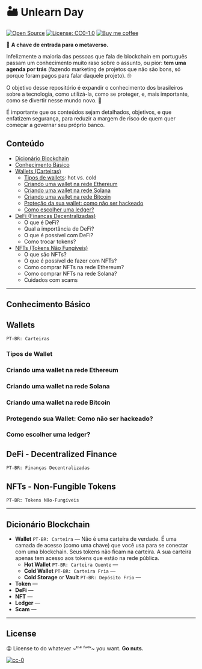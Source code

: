 # 🏜 Unlearn Day

[![Open Source](https://badgen.net/badge/icon/Open%20Source%20?icon=github&label&color=black)](https://github.com/pixelsbyeryc/unlearn.day)
[![License: CC0-1.0](https://badgen.net/badge/License%20/CC0/black?icon=false)](https://github.com/pixelsbyeryc/unlearn.day/blob/main/LICENSE)
[![Buy me coffee](https://badgen.net/badge/icon/Tip%20me%20in%20ETH?icon=buymeacoffee&label&color=yellow)](https://etherscan.io/address/0x750889c704857f766420b14723Ecb8320EB8E9ab)

:key: **A chave de entrada para o metaverso.**

Infelizmente a maioria das pessoas que fala de blockchain em português passam um conhecimento muito raso sobre o assunto, ou pior: **tem uma agenda por trás** (fazendo marketing de projetos que não são bons, só porque foram pagos para falar daquele projeto). :roll_eyes:

O objetivo desse repositório é expandir o conhecimento dos brasileiros sobre a tecnologia, como utilizá-la, como se proteger, e, mais importante, como se divertir nesse mundo novo. :tada:

É importante que os conteúdos sejam detalhados, objetivos, e que enfatizem segurança, para reduzir a margem de risco de quem quer começar a governar seu próprio banco.

## Conteúdo

- [Dicionário Blockchain](#conhecimento-básico)
- [Conhecimento Básico](#conhecimento-básico)
- [Wallets (Carteiras)](#wallets-pt-br-carteiras)
    - [Tipos de wallets](#tipos-de-wallet): hot vs. cold
    - [Criando uma wallet na rede Ethereum](#criando-uma-wallet-na-rede-ethereum)
    - [Criando uma wallet na rede Solana](#criando-uma-wallet-na-rede-solana)
    - [Criando uma wallet na rede Bitcoin](#criando-uma-wallet-na-rede-bitcoin)
    - [Proteção da sua wallet: como não ser hackeado](#protegendo-sua-wallet-como-não-ser-hackeado)
    - [Como escolher uma ledger?](#como-escolher-uma-ledger)
- [DeFi (Finanças Decentralizadas)](#defi---decentralized-finance)
    - O que é DeFi?
    - Qual a importância de DeFi?
    - O que é possível com DeFi?
    - Como trocar tokens?
- [NFTs (Tokens Não Fungíveis)](#nfts---non-fungible-tokens)
    - O que são NFTs?
    - O que é possível de fazer com NFTs?
    - Como comprar NFTs na rede Ethereum?
    - Como comprar NFTs na rede Solana?
    - Cuidados com scams
    

---

## Conhecimento Básico

## Wallets
`PT-BR: Carteiras`

### Tipos de Wallet

### Criando uma wallet na rede Ethereum

### Criando uma wallet na rede Solana

### Criando uma wallet na rede Bitcoin

### Protegendo sua Wallet: Como não ser hackeado?

### Como escolher uma ledger?

## DeFi - Decentralized Finance
`PT-BR: Finanças Decentralizadas`

## NFTs - Non-Fungible Tokens
`PT-BR: Tokens Não-Fungíveis`


---

## Dicionário Blockchain

- **Wallet** `PT-BR: Carteira` — Não é uma carteira de verdade. É uma camada de acesso (como uma chave) que você usa para se conectar com uma blockchain. Seus tokens não ficam na carteira. A sua carteira apenas tem acesso aos tokens que estão na rede pública.
    - **Hot Wallet** `PT-BR: Carteira Quente` — 
    - **Cold Wallet** `PT-BR: Carteira Fria` — 
    - **Cold Storage** or **Vault** `PT-BR: Depósito Frio` — 
- **Token** — 
- **DeFi** — 
- **NFT** — 
- **Ledger** — 
- **Scam** — 

---

## License

:stuck_out_tongue_closed_eyes: License to do whatever ~ᵗʰᵉ ᶠᵘᶜᵏ~ you want. **Go nuts.**

[![cc-0](https://ForTheBadge.com/images/badges/cc-0.svg)](https://github.com/pixelsbyeryc/unlearn.day/blob/main/LICENSE)
